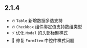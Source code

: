 ## 2.1.4
- 🔥 `Table` 新增数据多选支持
- 🔥 `Checkbox` 组件绑定值支持数组类型
- ⚡️ 优化 `Modal` 的头部标题样式
- 🐞 修复 `FormItem` 中控件样式问题